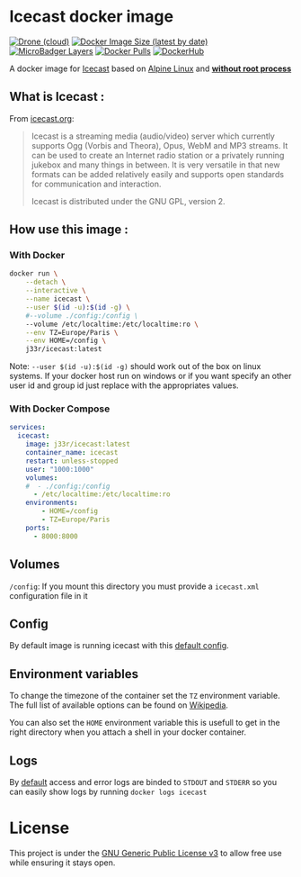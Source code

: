 # Icecast docker image

[![Drone (cloud)](https://img.shields.io/drone/build/jee-r/docker-icecast?&style=flat-square)](https://cloud.drone.io/jee-r/docker-icecast)
[![Docker Image Size (latest by date)](https://img.shields.io/docker/image-size/j33r/icecast?style=flat-square)](https://microbadger.com/images/j33r/icecast)
[![MicroBadger Layers](https://img.shields.io/microbadger/layers/j33r/icecast?style=flat-square)](https://microbadger.com/images/j33r/icecast)
[![Docker Pulls](https://img.shields.io/docker/pulls/j33r/icecast?style=flat-square)](https://hub.docker.com/r/j33r/icecast)
[![DockerHub](https://shields.io/badge/Dockerhub-j33r/icecast?logo=docker&style=flat-square)](https://hub.docker.com/r/j33r/icecast)


A docker image for [Icecast](https://www.icecast.org) based on [Alpine Linux](https://alpinelinux.org) and **[without root process](https://docs.docker.com/develop/develop-images/dockerfile_best-practices/#user)**

## What is Icecast :

From [icecast.org](https://www.icecast.org/):

>   Icecast is a streaming media (audio/video) server which currently supports Ogg (Vorbis and Theora), Opus, WebM and MP3 streams.
>   It can be used to create an Internet radio station or a privately running jukebox and many things in between. It is very versatile in that new formats can be added relatively easily and supports open standards for communication and interaction.
>   
>   Icecast is distributed under the GNU GPL, version 2.

## How use this image :

### With Docker

```bash
docker run \
    --detach \
    --interactive \
    --name icecast \
    --user $(id -u):$(id -g) \
    #--volume ./config:/config \
    --volume /etc/localtime:/etc/localtime:ro \
    --env TZ=Europe/Paris \
    --env HOME=/config \
    j33r/icecast:latest
```

Note: `--user $(id -u):$(id -g)` should work out of the box on linux systems. If your docker host run on windows or if you want specify an other user id and group id just replace with the appropriates values.   

### With Docker Compose

```yaml
services:
  icecast:
    image: j33r/icecast:latest
    container_name: icecast
    restart: unless-stopped
    user: "1000:1000"
    volumes:
    #  - ./config:/config
      - /etc/localtime:/etc/localtime:ro
    environments:
        - HOME=/config
        - TZ=Europe/Paris
    ports:
      - 8000:8000
```

## Volumes

`/config`: If you mount this directory you must provide a `icecast.xml` configuration file in it

## Config

By default image is running icecast with this [default config](rootfs/config/icecast.xml). 

## Environment variables

To change the timezone of the container set the `TZ` environment variable. The full list of available options can be found on [Wikipedia](https://en.wikipedia.org/wiki/List_of_tz_database_time_zones).

You can also set the `HOME` environment variable this is usefull to get in the right directory when you attach a shell in your docker container.

## Logs

By [default](rootfs/config/icecast.xml) access and error logs are binded to `STDOUT` and `STDERR` so you can easily show logs by running `docker logs icecast`

# License

This project is under the [GNU Generic Public License v3](LICENSE) to allow free use while ensuring it stays open.

